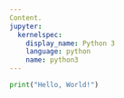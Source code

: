 ```yaml
---
Content.
jupyter:
  kernelspec:
    display_name: Python 3
    language: python
    name: python3
---
```


```python
print("Hello, World!")
```
